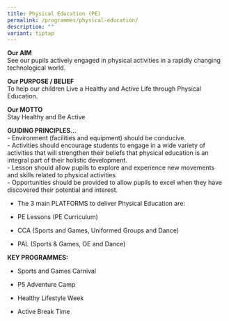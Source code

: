 ```yaml
---
title: Physical Education (PE)
permalink: /programmes/physical-education/
description: ""
variant: tiptap
---
```

**Our AIM**  
See our pupils actively engaged in physical activities in a rapidly changing technological world.  
  
**Our PURPOSE / BELIEF**  
To help our children Live a Healthy and Active Life through Physical Education.  
  
**Our MOTTO**  
Stay Healthy and Be Active  
  
**GUIDING PRINCIPLES…**  
\- Environment (facilities and equipment) should be conducive.  
\- Activities should encourage students to engage in a wide variety of activities that will strengthen their beliefs that physical education is an integral part of their holistic development.  
\- Lesson should allow pupils to explore and experience new movements and skills related to physical activities  
\- Opportunities should be provided to allow pupils to excel when they have discovered their potential and interest.  
  
  

*   The 3 main PLATFORMS to deliver Physical Education are:  
    

*   PE Lessons (PE Curriculum)
*   CCA (Sports and Games, Uniformed Groups and Dance)
*   PAL (Sports & Games, OE and Dance)

  
**KEY PROGRAMMES:**  

*   Sports and Games Carnival  
    
*   P5 Adventure Camp  
    
*   Healthy Lifestyle Week  
    
*   Active Break Time